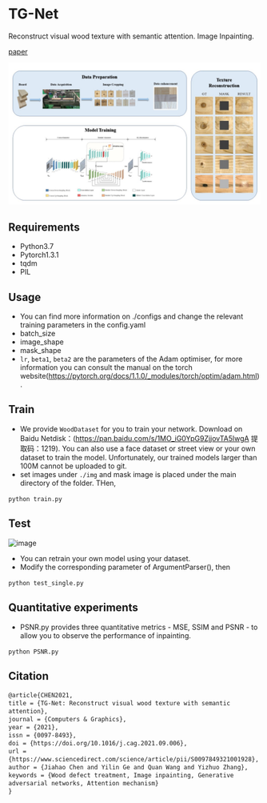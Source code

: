 # TG-Net
Reconstruct visual wood texture with semantic attention. Image Inpainting. 

[paper](https://www.sciencedirect.com/science/article/abs/pii/S0097849321001928?via%3Dihub)

![image](https://github.com/NEFUJoeyChen/TG-Net/blob/main/img/train/Graphical%20Abstract.jpg)

## Requirements
- Python3.7
- Pytorch1.3.1
- tqdm
- PIL

## Usage
- You can find more information on ./configs and change the relevant training parameters in the config.yaml
- batch_size
- image_shape
- mask_shape
- `lr`, `beta1`, `beta2` are the parameters of the Adam optimiser, for more information you can consult the manual on the torch website(https://pytorch.org/docs/1.1.0/_modules/torch/optim/adam.html).

## Train
- We provide `WoodDataset` for you to train your network. Download on Baidu Netdisk：(https://pan.baidu.com/s/1MO_iG0YpG9ZjjovTA5lwgA 
提取码：1219). You can also use a face dataset or street view or your own dataset to train the model. Unfortunately, our trained models larger than 100M cannot be uploaded to git.
- set images under `./img` and mask image is placed under the main directory of the folder. THen,

```python train.py```

## Test
![image](https://github.com/NEFUJoeyChen/TG-Net/blob/main/img/train/ex1.jpg)
- You can retrain your own model using your dataset.
- Modify the corresponding parameter of ArgumentParser(), then

```python test_single.py```

## Quantitative experiments
- PSNR.py provides three quantitative metrics - MSE, SSIM and PSNR - to allow you to observe the performance of inpainting.

```python PSNR.py```

## Citation
```
@article{CHEN2021,
title = {TG-Net: Reconstruct visual wood texture with semantic attention},
journal = {Computers & Graphics},
year = {2021},
issn = {0097-8493},
doi = {https://doi.org/10.1016/j.cag.2021.09.006},
url = {https://www.sciencedirect.com/science/article/pii/S0097849321001928},
author = {Jiahao Chen and Yilin Ge and Quan Wang and Yizhuo Zhang},
keywords = {Wood defect treatment, Image inpainting, Generative adversarial networks, Attention mechanism}
}
```
